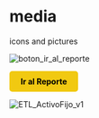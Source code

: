 # media
icons and pictures

![boton_ir_al_reporte](https://github.com/user-attachments/assets/9efc9ebd-f67c-495f-93a7-3141a835837b)


<a href="https://tu-enlace.com" style="text-decoration: none;">
  <div style="display: inline-block; background-color: #f1c911; color: #000000; padding: 10px 20px; border-radius: 5px; font-weight: bold; text-align: center;">
    Ir al Reporte
  </div>
</a>

![ETL_ActivoFijo_v1](https://github.com/user-attachments/assets/dd1486d3-17a2-4a42-b942-f1d18fffc4fd)

